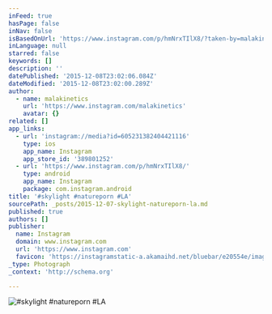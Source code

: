 ```yaml
---
inFeed: true
hasPage: false
inNav: false
isBasedOnUrl: 'https://www.instagram.com/p/hmNrxTIlX8/?taken-by=malakinetics'
inLanguage: null
starred: false
keywords: []
description: ''
datePublished: '2015-12-08T23:02:06.084Z'
dateModified: '2015-12-08T23:02:00.289Z'
author:
  - name: malakinetics
    url: 'https://www.instagram.com/malakinetics'
    avatar: {}
related: []
app_links:
  - url: 'instagram://media?id=605231382404421116'
    type: ios
    app_name: Instagram
    app_store_id: '389801252'
  - url: 'https://www.instagram.com/p/hmNrxTIlX8/'
    type: android
    app_name: Instagram
    package: com.instagram.android
title: '#skylight #natureporn #LA'
sourcePath: _posts/2015-12-07-skylight-natureporn-la.md
published: true
authors: []
publisher:
  name: Instagram
  domain: www.instagram.com
  url: 'https://www.instagram.com'
  favicon: 'https://instagramstatic-a.akamaihd.net/bluebar/e20554e/images/ico/favicon.ico'
_type: Photograph
_context: 'http://schema.org'

---
```

![#skylight #natureporn #LA](https://s3-us-west-2.amazonaws.com/the-grid-img/p/0e7bccf73ea0f8cf829d97bd08bf2fb594793ad7.jpg)